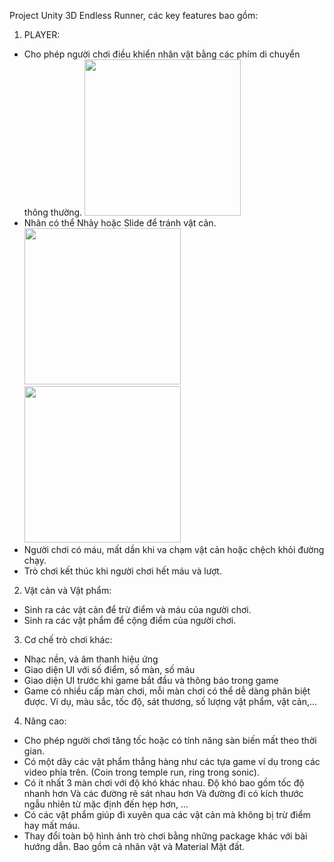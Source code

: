 Project Unity 3D Endless Runner, các key features bao gồm:
1) PLAYER:
  -  Cho phép người chơi điều khiển nhân vật bằng các phím di chuyển thông thường.
     <img src="https://github.com/phatx88/Endless_Code_Runner/assets/66936482/bf2bfb3d-b5a6-48be-881c-4e91329ad790" width="250" height="250">
  -  Nhân có thể Nhảy hoặc Slide để tránh vật cản.
     <img src="https://github.com/phatx88/Endless_Code_Runner/assets/66936482/eede6d6c-4e6e-4eaf-9caf-938ef8b3b89f" width="250" height="250">
     <img src="https://github.com/phatx88/Endless_Code_Runner/assets/66936482/49d4e3a9-92dd-4ddc-b841-2dbb08a64641" width="250" height="250">
  -  Người chơi có máu, mất dần khi va chạm vật cản hoặc chệch khỏi đường chạy.
  -  Trò chơi kết thúc khi người chơi hết máu và lượt.
2) Vật cản và Vật phẩm:
  -  Sinh ra các vật cản để trừ điểm và máu của người chơi.
  -  Sinh ra các vật phẩm để cộng điểm của người chơi.
3) Cơ chế trò chơi khác:
  - Nhạc nền, và âm thanh hiệu ứng
  - Giao diện UI với số điểm, số màn, số máu
  - Giao diện UI trước khi game bắt đầu và thông báo trong game
  - Game có nhiều cấp màn chơi, mỗi màn chơi có thể dễ dàng phân biệt được. Ví dụ, màu sắc, tốc độ, sát thương, số lượng vật phẩm, vật cản,...
4) Nâng cao:
  - Cho phép người chơi tăng tốc hoặc có tính năng sàn biến mất theo thời gian.
  - Có một dãy các vật phẩm thẳng hàng như các tựa game ví dụ trong các video phía trên. (Coin trong temple run, ring trong sonic).
  - Có ít nhất 3 màn chơi với độ khó khác nhau. Độ khó bao gồm tốc độ nhanh hơn Và các đường rẽ sát nhau hơn Và đường đi có kích thước ngẫu nhiên từ mặc định đến hẹp hơn, ...
  - Có các vật phẩm giúp đi xuyên qua các vật cản mà không bị trừ điểm hay mất máu.
  - Thay đổi toàn bộ hình ảnh trò chơi bằng những package khác với bài hướng dẫn. Bao gồm cả nhân vật và Material Mặt đất.
